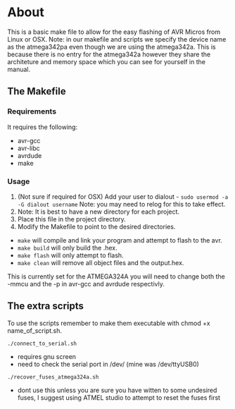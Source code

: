 # About
This is a basic make file to allow for the easy flashing of AVR Micros from Linux or OSX.
Note: in our makefile and scripts we specify the device name as the atmega342pa even though we are using the atmega342a.
This is because there is no entry for the atmega342a however they share the architeture and memory space which you can see for yourself in the manual.

## The Makefile

### Requirements
It requires the following:
- avr-gcc
- avr-libc
- avrdude
- make
    
### Usage
1. (Not sure if required for OSX) Add your user to dialout - ```sudo usermod -a -G dialout username``` Note: you may need to relog for this to take effect.
2. Note: It is best to have a new directory for each project.
3. Place this file in the project directory.
4. Modify the Makefile to point to the desired directories.

- ```make``` will compile and link your program and attempt to flash to the avr.
- ```make build``` will only build the .hex.
- ```make flash``` will only attempt to flash.
- ```make clean``` will remove all object files and the output.hex.

This is currently set for the ATMEGA324A you will need to change both the -mmcu and the -p in avr-gcc and avrdude respectivly.

## The extra scripts

To use the scripts remember to make them executable with chmod +x name_of_script.sh.

```./connect_to_serial.sh```
- requires gnu screen
- need to check the serial port in /dev/ (mine was /dev/ttyUSB0)

```./recover_fuses_atmega324a.sh```
- dont use this unless you are sure you have witten to some undesired fuses, I suggest using ATMEL studio to attempt to reset the fuses first





